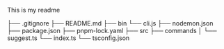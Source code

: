 This is my readme

├── .gitignore
├── README.md
├── bin
└── cli.js
├── nodemon.json
├── package.json
├── pnpm-lock.yaml
├── src
├── commands
│ └── suggest.ts
└── index.ts
└── tsconfig.json

